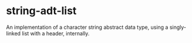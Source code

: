 string-adt-list
===============

An implementation of a character string abstract data type, using a singly-linked list with a header, internally.
